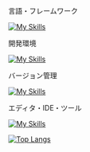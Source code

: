 <p>言語・フレームワーク</p>

[![My Skills](https://skillicons.dev/icons?i=c,java,js,php,html,css,laravel,bootstrap,express)](https://skillicons.dev)

<p>開発環境</p>

[![My Skills](https://skillicons.dev/icons?i=windows,linux,ubuntu,vim,docker)](https://skillicons.dev)

<p>バージョン管理</p>

[![My Skills](https://skillicons.dev/icons?i=git,github,gitlab)](https://skillicons.dev)

<p>エディタ・IDE・ツール</p>

[![My Skills](https://skillicons.dev/icons?i=vscode,eclipse,notion)](https://skillicons.dev)

[![Top Langs](https://github-readme-stats.vercel.app/api/top-langs/?username=tkura37&theme=onedark)](https://github.com/anuraghazra/github-readme-stats)
